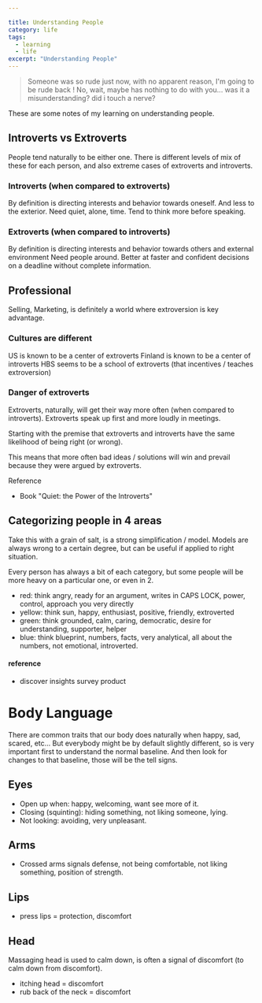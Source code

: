 ```yaml
---

title: Understanding People
category: life
tags:
  - learning
  - life
excerpt: "Understanding People"
---
```


> Someone was so rude just now, with no apparent reason, I'm going to be rude back ! No, wait, maybe has nothing to do with you... was it a misunderstanding? did i touch a nerve?

These are some notes of my learning on understanding people.

## Introverts vs Extroverts
People tend naturally to be either one. There is different levels of mix of these for each person, and also extreme cases of extroverts and introverts.

### Introverts (when compared to extroverts)
By definition is directing interests and behavior towards oneself. And less to the exterior.
Need quiet, alone, time.
Tend to think more before speaking.

### Extroverts (when compared to introverts)
By definition is directing interests and behavior towards others and external environment
Need people around.
Better at faster and confident decisions on a deadline without complete information.

## Professional
Selling, Marketing, is definitely a world where extroversion is key advantage.

### Cultures are different
US is known to be a center of extroverts
Finland is known to be a center of introverts
HBS seems to be a school of extroverts (that incentives / teaches extroversion)

### Danger of extroverts
Extroverts, naturally, will get their way more often (when compared to introverts).
Extroverts speak up first and more loudly in meetings.

Starting with the premise that extroverts and introverts have the same likelihood of being right (or wrong).

This means that more often bad ideas / solutions will win and prevail because they were argued by extroverts.

Reference
- Book "Quiet: the Power of the Introverts"


## Categorizing people in 4 areas

Take this with a grain of salt, is a strong simplification / model. Models are always wrong to a certain degree, but can be useful if applied to right situation.

Every person has always a bit of each category, but some people will be more heavy on a particular one, or even in 2.

- red: think angry, ready for an argument, writes in CAPS LOCK, power, control, approach you very directly
- yellow: think sun, happy, enthusiast, positive, friendly, extroverted
- green: think grounded, calm, caring, democratic, desire for understanding, supporter, helper
- blue: think blueprint, numbers, facts, very analytical, all about the numbers, not emotional, introverted.

#### reference
- discover insights survey product


# Body Language

There are common traits that our body does naturally when happy, sad, scared, etc...
But everybody might be by default slightly different, so is very important first to understand the normal baseline.
And then look for changes to that baseline, those will be the tell signs.

## Eyes

- Open up when: happy, welcoming, want see more of it.
- Closing (squinting): hiding something, not liking someone, lying.
- Not looking: avoiding, very unpleasant.

## Arms

- Crossed arms signals defense, not being comfortable, not liking something, position of strength.

## Lips
- press lips = protection, discomfort

## Head

Massaging head is used to calm down, is often a signal of discomfort (to calm down from discomfort).

- itching head = discomfort
- rub back of the neck = discomfort
